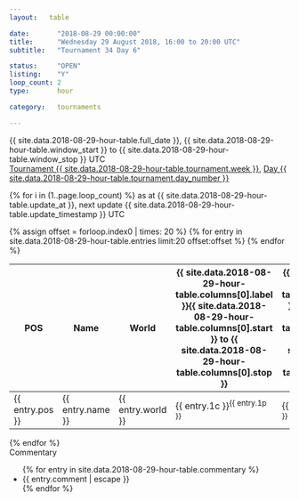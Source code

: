 ```yaml
---
layout:   table

date: 		"2018-08-29 00:00:00"
title: 		"Wednesday 29 August 2018, 16:00 to 20:00 UTC"
subtitle: 	"Tournament 34 Day 6"

status:     "OPEN"
listing:    "Y"
loop_count: 2
type:       hour

category:   tournaments

---
```

<div class="table_header">
  <span class="table_title">{{ site.data.2018-08-29-hour-table.full_date }}, {{ site.data.2018-08-29-hour-table.window_start }} to {{ site.data.2018-08-29-hour-table.window_stop }} UTC</span><br>
  <span class="table_subtitle"><a href="">Tournament {{ site.data.2018-08-29-hour-table.tournament.week }}</a>, <a href="">Day {{ site.data.2018-08-29-hour-table.tournament.day_number }}</a></span>  
</div>

{% for i in (1..page.loop_count) %}
<span class="table_nextupdate">as at {{ site.data.2018-08-29-hour-table.update_at }}, next update {{ site.data.2018-08-29-hour-table.update_timestamp }} UTC</span> 
<table class="hour_table">
  <thead>
    <tr>
      <th>POS</th>
      <th class="AlignLeft">Name</th>
      <th class="AlignLeft">World</th>
      <th><a class="hideDisplay">{{ site.data.2018-08-29-hour-table.columns[0].label }}<span class="showDisplayOnHover">{{ site.data.2018-08-29-hour-table.columns[0].start }} to {{ site.data.2018-08-29-hour-table.columns[0].stop }}</span></a></th>
      <th><a class="hideDisplay">{{ site.data.2018-08-29-hour-table.columns[1].label }}<span class="showDisplayOnHover">{{ site.data.2018-08-29-hour-table.columns[1].start }} to {{ site.data.2018-08-29-hour-table.columns[1].stop }}</span></a></th>
      <th><a class="hideDisplay">{{ site.data.2018-08-29-hour-table.columns[2].label }}<span class="showDisplayOnHover">{{ site.data.2018-08-29-hour-table.columns[2].start }} to {{ site.data.2018-08-29-hour-table.columns[2].stop }}</span></a></th>
      <th><a class="hideDisplay">{{ site.data.2018-08-29-hour-table.columns[3].label }}<span class="showDisplayOnHover">{{ site.data.2018-08-29-hour-table.columns[3].start }} to {{ site.data.2018-08-29-hour-table.columns[3].stop }}</span></a></th>
      <th><a class="hideDisplay">{{ site.data.2018-08-29-hour-table.columns[4].label }}<span class="showDisplayOnHover">{{ site.data.2018-08-29-hour-table.columns[4].start }} to {{ site.data.2018-08-29-hour-table.columns[4].stop }}</span></a></th>
      <th><a class="hideDisplay">{{ site.data.2018-08-29-hour-table.columns[5].label }}<span class="showDisplayOnHover">{{ site.data.2018-08-29-hour-table.columns[5].start }} to {{ site.data.2018-08-29-hour-table.columns[5].stop }}</span></a></th>
      <th><a class="hideDisplay">{{ site.data.2018-08-29-hour-table.columns[6].label }}<span class="showDisplayOnHover">{{ site.data.2018-08-29-hour-table.columns[6].start }} to {{ site.data.2018-08-29-hour-table.columns[6].stop }}</span></a></th>
      <th><a class="hideDisplay">{{ site.data.2018-08-29-hour-table.columns[7].label }}<span class="showDisplayOnHover">{{ site.data.2018-08-29-hour-table.columns[7].start }} to {{ site.data.2018-08-29-hour-table.columns[7].stop }}</span></a></th>
      <th>Total</th>
    </tr>
  </thead>
  {% assign offset = forloop.index0 | times: 20 %}
  <tbody>
    {% for entry in site.data.2018-08-29-hour-table.entries limit:20 offset:offset %}
      <tr>
        <td class="pl{{ entry.pos }}">{{ entry.pos }}</td>
        <td class="AlignLeft">{{ entry.name }}</td>
        <td class="AlignLeft">{{ entry.world }}</td>
        <td class="pl{{ entry.1p }}">{{ entry.1c }}<sup>{{ entry.1p }}</sup></td>
        <td class="pl{{ entry.2p }}">{{ entry.2c }}<sup>{{ entry.2p }}</sup></td>
        <td class="pl{{ entry.3p }}">{{ entry.3c }}<sup>{{ entry.3p }}</sup></td>
        <td class="pl{{ entry.4p }}">{{ entry.4c }}<sup>{{ entry.4p }}</sup></td>
        <td class="pl{{ entry.5p }}">{{ entry.5c }}<sup>{{ entry.5p }}</sup></td>
        <td class="pl{{ entry.6p }}">{{ entry.6c }}<sup>{{ entry.6p }}</sup></td>
        <td class="pl{{ entry.7p }}">{{ entry.7c }}<sup>{{ entry.7p }}</sup></td>
        <td class="pl{{ entry.8p }}">{{ entry.8c }}<sup>{{ entry.8p }}</sup></td>
        <td>{{ entry.total }}</td>
      </tr>
    {% endfor %}  
  </tbody>
</table>
<div class="leaderboard"></div>
{% endfor %}

<div class="commentary">
  <span class="commentary_title">Commentary</span>
  <ul>
    {% for entry in site.data.2018-08-29-hour-table.commentary %}
    <li class="commentary_list">{{ entry.comment | escape }}</li>
    {% endfor %}
  </ul>
</div>







